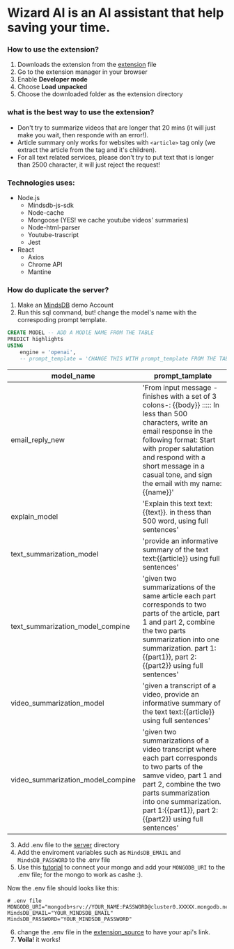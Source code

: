 # Wizard AI is an AI assistant that help saving your time. 


### How to use the extension? 
1. Downloads the extension from the [extension](./extension) file
2. Go to the extension manager in your browser
3. Enable **Developer mode**
4. Choose **Load unpacked**
5. Choose the downloaded folder as the extension directory

### what is the best way to use the extension? 
- Don't try to summarize videos that are longer that 20 mins (it will just make you wait, then responde with an error!).
- Article summary only works for websites with `<article>` tag only (we extract the article from the tag and it's children).
- For all text related services, please don't try to put text that is longer than 2500 character, it will just reject the request!

### Technologies uses: 
-   Node.js 
    - Mindsdb-js-sdk
    - Node-cache
    - Mongoose (YES! we cache youtube videos' summaries)
    - Node-html-parser
    - Youtube-trascript
    - Jest 
-   React 
    - Axios
    - Chrome API 
    - Mantine


### How do duplicate the server? 
1.  Make an [MindsDB](https://mindsdb.com) demo Account
2.  Run this sql command, but! change the model's name with the correspoding prompt template.

```sql 
CREATE MODEL -- ADD A MODlE NAME FROM THE TABLE
PREDICT highlights
USING
    engine = 'openai',
    -- prompt_template = 'CHANGE THIS WITH prompt_template FROM THE TABLE'
```

|model_name|prompt_tamplate|
|---|---|
|email_reply_new|'From input message -finishes with a set of 3 colons-: {{body}} ::::: In less than 500 characters, write an email response in the following format: Start with proper salutation and respond with a short message in a casual tone, and sign the email with my name: {{name}}'|
|explain_model|'Explain this text text:{{text}}. in thess than 500 word, using full sentences'|
|text_summarization_model|'provide an informative summary of the text text:{{article}} using full sentences'|
|text_summarization_model_compine|'given two summarizations of the same article each part corresponds to two parts of the article, part 1 and part 2, combine the two parts summarization into one summarization. part 1:{{part1}}, part 2:{{part2}} using full sentences'|
|video_summarization_model|'given a transcript of a video, provide an informative summary of the text text:{{article}} using full sentences'|
|video_summarization_model_compine|'given two summarizations of a video transcript where each part corresponds to two parts of the samve video, part 1 and part 2, combine the two parts summarization into one summarization. part 1:{{part1}}, part 2:{{part2}} using full sentences'|

3. Add .env file to the [server](./server) directory 
4. Add the enviroment variables such as `MindsDB_EMAIL` and `MindsDB_PASSWORD` to the .env file
5. Use this [tutorial](https://www.mongodb.com/blog/post/quick-start-nodejs-mongodb-how-to-get-connected-to-your-database) to connect your mongo  and add your `MONGODB_URI` to the .env file; for the mongo to work as cashe :).

Now the .env file should looks like this: 
```text 
# .env file
MONGODB_URI="mongodb+srv://YOUR_NAME:PASSWORD@cluster0.XXXXX.mongodb.net/extension"
MindsDB_EMAIL="YOUR_MINDSDB_EMAIL"
MindsDB_PASSWORD="YOUR_MINDSDB_PASSWORD"
```

6. change the .env file in the [extension_source](./extension_source) to have your api's link.
7. **Voila**! it works! 